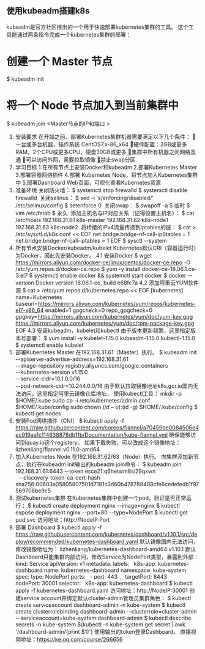 ## 使用kubeadm搭建k8s


kubeadm是官方社区推出的一个用于快速部署kubernetes集群的工具。
这个工具能通过两条指令完成一个kubernetes集群的部署：
# 创建一个 Master 节点
$ kubeadm init
​
# 将一个 Node 节点加入到当前集群中
$ kubeadm join <Master节点的IP和端口 >
1. 安装要求
在开始之前，部署Kubernetes集群机器需要满足以下几个条件：
一台或多台机器，操作系统 CentOS7.x-86_x64
硬件配置：2GB或更多RAM，2个CPU或更多CPU，硬盘30GB或更多
集群中所有机器之间网络互通
可以访问外网，需要拉取镜像
禁止swap分区
2. 学习目标
1.在所有节点上安装Docker和kubeadm
2.部署Kubernetes Master
3.部署容器网络插件
4.部署 Kubernetes Node，将节点加入Kubernetes集群中
5.部署Dashboard Web页面，可视化查看Kubernetes资源
3. 准备环境
关闭防火墙：
$ systemctl stop firewalld
$ systemctl disable firewalld
​
关闭selinux：
$ sed -i 's/enforcing/disabled/' /etc/selinux/config 
$ setenforce 0
​
关闭swap：
$ swapoff -a $ 临时
$ vim /etc/fstab $ 永久
​
添加主机名与IP对应关系（记得设置主机名）：
$ cat /etc/hosts
192.168.31.61 k8s-master
192.168.31.62 k8s-node1
192.168.31.63 k8s-node2
​
将桥接的IPv4流量传递到iptables的链：
$ cat > /etc/sysctl.d/k8s.conf << EOF
net.bridge.bridge-nf-call-ip6tables = 1
net.bridge.bridge-nf-call-iptables = 1
EOF
$ sysctl --system
4. 所有节点安装Docker/kubeadm/kubelet
Kubernetes默认CRI（容器运行时）为Docker，因此先安装Docker。
4.1 安装Docker
$ wget https://mirrors.aliyun.com/docker-ce/linux/centos/docker-ce.repo -O /etc/yum.repos.d/docker-ce.repo
$ yum -y install docker-ce-18.06.1.ce-3.el7
$ systemctl enable docker && systemctl start docker
$ docker --version
Docker version 18.06.1-ce, build e68fc7a
4.2 添加阿里云YUM软件源
$ cat > /etc/yum.repos.d/kubernetes.repo << EOF
[kubernetes]
name=Kubernetes
baseurl=https://mirrors.aliyun.com/kubernetes/yum/repos/kubernetes-el7-x86_64
enabled=1
gpgcheck=0
repo_gpgcheck=0
gpgkey=https://mirrors.aliyun.com/kubernetes/yum/doc/yum-key.gpg https://mirrors.aliyun.com/kubernetes/yum/doc/rpm-package-key.gpg
EOF
4.3 安装kubeadm，kubelet和kubectl
由于版本更新频繁，这里指定版本号部署：
$ yum install -y kubelet-1.15.0 kubeadm-1.15.0 kubectl-1.15.0
$ systemctl enable kubelet
5. 部署Kubernetes Master
在192.168.31.61（Master）执行。
$ kubeadm init \
--apiserver-advertise-address=192.168.31.61 \
--image-repository registry.aliyuncs.com/google_containers \
--kubernetes-version v1.15.0 \
--service-cidr=10.1.0.0/16 \
--pod-network-cidr=10.244.0.0/16
由于默认拉取镜像地址k8s.gcr.io国内无法访问，这里指定阿里云镜像仓库地址。
使用kubectl工具：
mkdir -p $HOME/.kube
sudo cp -i /etc/kubernetes/admin.conf $HOME/.kube/config
sudo chown $(id -u):$(id -g) $HOME/.kube/config
$ kubectl get nodes
6. 安装Pod网络插件（CNI）
$ kubectl apply -f https://raw.githubusercontent.com/coreos/flannel/a70459be0084506e4ec919aa1c114638878db11b/Documentation/kube-flannel.yml
确保能够访问到quay.io这个registery。
如果下载失败，可以改成这个镜像地址：lizhenliang/flannel:v0.11.0-amd64
7. 加入Kubernetes Node
在192.168.31.62/63（Node）执行。
向集群添加新节点，执行在kubeadm init输出的kubeadm join命令：
$ kubeadm join 192.168.31.61:6443 --token esce21.q6hetwm8si29qxwn \
  --discovery-token-ca-cert-hash sha256:00603a05805807501d7181c3d60b478788408cfe6cedefedb1f97569708be9c5
8. 测试kubernetes集群
在Kubernetes集群中创建一个pod，验证是否正常运行：
$ kubectl create deployment nginx --image=nginx
$ kubectl expose deployment nginx --port=80 --type=NodePort
$ kubectl get pod,svc
访问地址：http://NodeIP:Port 
9. 部署 Dashboard
$ kubectl apply -f https://raw.githubusercontent.com/kubernetes/dashboard/v1.10.1/src/deploy/recommended/kubernetes-dashboard.yaml
默认镜像国内无法访问，修改镜像地址为： lizhenliang/kubernetes-dashboard-amd64:v1.10.1
默认Dashboard只能集群内部访问，修改Service为NodePort类型，暴露到外部：
kind: Service
apiVersion: v1
metadata:
labels:
  k8s-app: kubernetes-dashboard
name: kubernetes-dashboard
namespace: kube-system
spec:
type: NodePort
ports:
  - port: 443
    targetPort: 8443
    nodePort: 30001
selector:
  k8s-app: kubernetes-dashboard
$ kubectl apply -f kubernetes-dashboard.yaml
访问地址：http://NodeIP:30001
创建service account并绑定默认cluster-admin管理员集群角色：
$ kubectl create serviceaccount dashboard-admin -n kube-system
$ kubectl create clusterrolebinding dashboard-admin --clusterrole=cluster-admin --serviceaccount=kube-system:dashboard-admin
$ kubectl describe secrets -n kube-system $(kubectl -n kube-system get secret | awk '/dashboard-admin/{print $1}')
使用输出的token登录Dashboard。
直播视频地址：https://ke.qq.com/course/266656